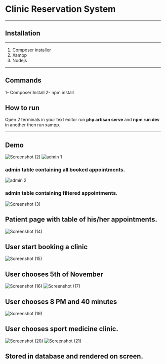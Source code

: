 # Clinic Reservation System
_______

## Installation 
___

1. Composer installer
2. Xampp
3. Nodejs

___

## Commands
1- Composer Install
2- npm install

## How to run
Open 2 terminals in your text editor run **php artisan serve** and **npm run dev** in another then run xampp.
______

## Demo

![Screenshot (2)](https://user-images.githubusercontent.com/46133878/199261521-28efe72d-cfb4-4408-8396-e95298582bfc.png)
![admin 1](https://user-images.githubusercontent.com/46133878/199262344-429cf698-bdaa-4ac8-acf6-60092f2ca853.png)
### admin table containing all booked appointments.
![admin 2](https://user-images.githubusercontent.com/46133878/199262415-69e8a2f9-8842-40c8-9d4e-c5a607d85f8c.png)
### admin table containing filtered appointments.
![Screenshot (3)](https://user-images.githubusercontent.com/46133878/199263209-6530038f-4c70-4a68-a7f6-c7066379d10b.png)
## Patient page with table of his/her appointments.
![Screenshot (14)](https://user-images.githubusercontent.com/46133878/199265542-197a3450-d0b4-458f-ab10-ac026495f58c.png)
## User start booking a clinic
![Screenshot (15)](https://user-images.githubusercontent.com/46133878/199265707-7dcceb52-78be-431e-81af-2a3df542d792.png)
## User chooses 5th of November
![Screenshot (16)](https://user-images.githubusercontent.com/46133878/199265929-744ede1b-5b4b-489c-bce1-c688bafa6870.png)
![Screenshot (17)](https://user-images.githubusercontent.com/46133878/199266171-a1fa5586-d7f5-465e-95f1-2e1ab9b58d48.png)
## User chooses 8 PM and 40 minutes
![Screenshot (19)](https://user-images.githubusercontent.com/46133878/199266324-b6a93ed5-281a-468d-98a0-d4274193e262.png)
## User chooses sport medicine clinic.
![Screenshot (20)](https://user-images.githubusercontent.com/46133878/199266514-53c74a87-2c59-4910-898b-e7254aa87aee.png)
![Screenshot (21)](https://user-images.githubusercontent.com/46133878/199266531-6995a09c-ed1b-42da-8a49-a79035fd3966.png)
## Stored in database and rendered on screen.
